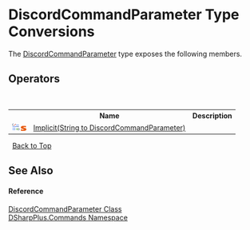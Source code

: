 # DiscordCommandParameter Type Conversions
 

The <a href="dcdf1844-aa67-7e93-a813-a828978db5b5">DiscordCommandParameter</a> type exposes the following members.


## Operators
&nbsp;<table><tr><th></th><th>Name</th><th>Description</th></tr><tr><td>![Public operator](media/puboperator.gif "Public operator")![Static member](media/static.gif "Static member")</td><td><a href="679bedc4-946b-603c-4e63-5068286f8371">Implicit(String to DiscordCommandParameter)</a></td><td /></tr></table>&nbsp;
<a href="#discordcommandparameter-type-conversions">Back to Top</a>

## See Also


#### Reference
<a href="dcdf1844-aa67-7e93-a813-a828978db5b5">DiscordCommandParameter Class</a><br /><a href="fc38a4a5-4979-fd82-c5c3-f5d7b478e6e0">DSharpPlus.Commands Namespace</a><br />